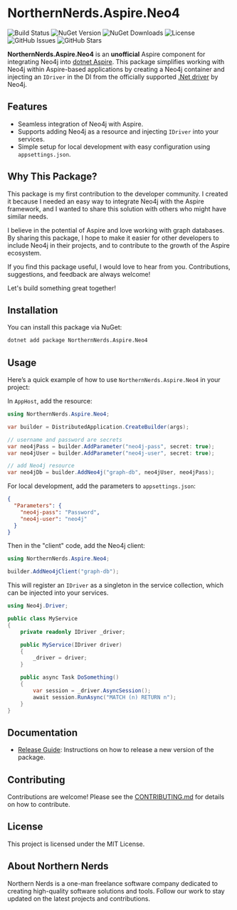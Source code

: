 # NorthernNerds.Aspire.Neo4

![Build Status](https://github.com/terle/aspire-neo4j/actions/workflows/publish.yml/badge.svg)
![NuGet Version](https://img.shields.io/nuget/v/NorthernNerds.Aspire.Neo4j.svg)
![NuGet Downloads](https://img.shields.io/nuget/dt/NorthernNerds.Aspire.Neo4j.svg)
![License](https://img.shields.io/github/license/terle/aspire-neo4j.svg)
![GitHub Issues](https://img.shields.io/github/issues/terle/aspire-neo4j.svg)
![GitHub Stars](https://img.shields.io/github/stars/terle/aspire-neo4j.svg)

**NorthernNerds.Aspire.Neo4** is an **unofficial** Aspire component for integrating Neo4j into [dotnet Aspire](https://learn.microsoft.com/en-us/dotnet/aspire/get-started/aspire-overview). This package simplifies working with Neo4j within Aspire-based applications by creating a Neo4j container and injecting an `IDriver` in the DI from the officially supported [.Net driver](https://neo4j.com/docs/getting-started/languages-guides/neo4j-dotnet/) by Neo4j.

## Features
- Seamless integration of Neo4j with Aspire.
- Supports adding Neo4j as a resource and injecting `IDriver` into your services.
- Simple setup for local development with easy configuration using `appsettings.json`.

## Why This Package?

This package is my first contribution to the developer community. I created it because I needed an easy way to integrate Neo4j with the Aspire framework, and I wanted to share this solution with others who might have similar needs.

I believe in the potential of Aspire and love working with graph databases. By sharing this package, I hope to make it easier for other developers to include Neo4j in their projects, and to contribute to the growth of the Aspire ecosystem.

If you find this package useful, I would love to hear from you. Contributions, suggestions, and feedback are always welcome!

Let's build something great together!

## Installation

You can install this package via NuGet:

```bash
dotnet add package NorthernNerds.Aspire.Neo4
```

## Usage

Here’s a quick example of how to use `NorthernNerds.Aspire.Neo4` in your project:

In `AppHost`, add the resource:

```csharp
using NorthernNerds.Aspire.Neo4;

var builder = DistributedApplication.CreateBuilder(args);

// username and password are secrets
var neo4jPass = builder.AddParameter("neo4j-pass", secret: true);
var neo4jUser = builder.AddParameter("neo4j-user", secret: true);

// add Neo4j resource
var neo4jDb = builder.AddNeo4j("graph-db", neo4jUser, neo4jPass);
```

For local development, add the parameters to `appsettings.json`:

```json
{
  "Parameters": {
    "neo4j-pass": "Password",
    "neo4j-user": "neo4j"
  }
}
```

Then in the "client" code, add the Neo4j client:

```csharp
using NorthernNerds.Aspire.Neo4;

builder.AddNeo4jClient("graph-db");
```

This will register an `IDriver` as a singleton in the service collection, which can be injected into your services.

```csharp
using Neo4j.Driver;

public class MyService
{
    private readonly IDriver _driver;

    public MyService(IDriver driver)
    {
        _driver = driver;
    }

    public async Task DoSomething()
    {
        var session = _driver.AsyncSession();
        await session.RunAsync("MATCH (n) RETURN n");
    }
}
```

## Documentation

- [Release Guide](docs/RELEASE_GUIDE.md): Instructions on how to release a new version of the package.


## Contributing

Contributions are welcome! Please see the [CONTRIBUTING.md](docs/CONTRIBUTING.md) for details on how to contribute.

## License

This project is licensed under the MIT License.

## About Northern Nerds

Northern Nerds is a one-man freelance software company dedicated to creating high-quality software solutions and tools. Follow our work to stay updated on the latest projects and contributions.